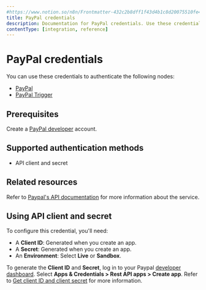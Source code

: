 ```yaml
---
#https://www.notion.so/n8n/Frontmatter-432c2b8dff1f43d4b1c8d20075510fe4
title: PayPal credentials
description: Documentation for PayPal credentials. Use these credentials to authenticate PayPal in n8n, a workflow automation platform.
contentType: [integration, reference]
---
```


# PayPal credentials

You can use these credentials to authenticate the following nodes:

- [PayPal](/integrations/builtin/app-nodes/n8n-nodes-base.paypal.md)
- [PayPal Trigger](/integrations/builtin/trigger-nodes/n8n-nodes-base.paypaltrigger.md)

## Prerequisites

Create a [PayPal developer](https://developer.paypal.com/home) account.

## Supported authentication methods

- API client and secret

## Related resources

Refer to [Paypal's API documentation](https://developer.paypal.com/api/rest/) for more information about the service.

## Using API client and secret

To configure this credential, you'll need:

- A **Client ID**: Generated when you create an app.
- A **Secret**: Generated when you create an app.
- An **Environment**: Select **Live** or **Sandbox**.

To generate the **Client ID** and **Secret**, log in to your Paypal [developer dashboard](https://developer.paypal.com/dashboard/). Select **Apps & Credentials > Rest API apps > Create app**. Refer to [Get client ID and client secret](https://developer.paypal.com/api/rest/#link-getclientidandclientsecret) for more information.


